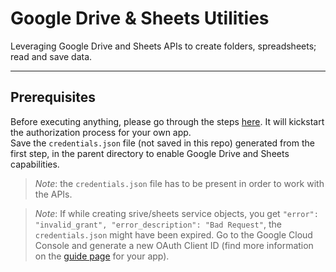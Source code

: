 # Google Drive & Sheets Utilities
Leveraging Google Drive and Sheets APIs to create folders, spreadsheets; read and save data.

---
## Prerequisites
Before executing anything, please go through the steps [here](https://developers.google.com/drive/api/v3/quickstart/python). It will kickstart the authorization process for your own app. \
Save the `credentials.json` file (not saved in this repo) generated from the first step, in the parent directory to enable Google Drive and Sheets capabilities.
> *Note*: the `credentials.json` file has to be present in order to work with the APIs.

> *Note*: If while creating srive/sheets service objects, you get `"error": "invalid_grant", "error_description": "Bad Request"`, the `credentials.json` might have been expired. 
> Go to the Google Cloud Console and generate a new OAuth Client ID (find more information on the [guide page](https://developers.google.com/workspace/guides/create-credentials#desktop-app) for your app).